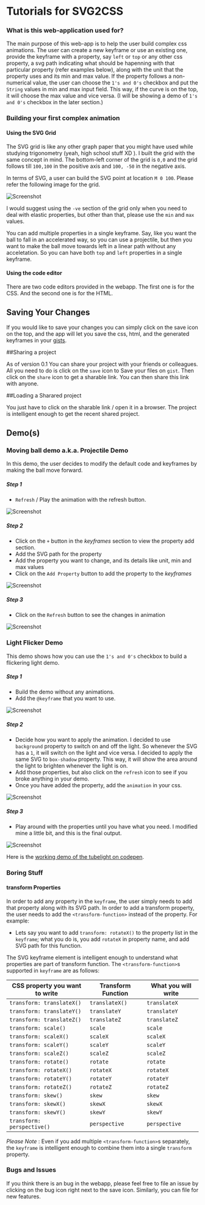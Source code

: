 # Tutorials for SVG2CSS

### What is this web-application used for?

The main purpose of this web-app is to help the user build complex css animations. The user can create a new keyframe or use an existing one, provide the keyframe with a property, say `left` or `top` or any other css property, a svg path indicating what should be hapenning with that particular property (refer examples below), along with the unit that the property uses and its min and max value. If the property follows a non-numerical value, the user can choose the `1's and 0's` checkbox and put the `String` values in min and max input field. This way, if the curve is on the top, it will choose the max value and vice versa. (I will be showing a demo of `1's and 0's` checkbox in the later section.)

### Building your first complex animation

#### Using the SVG Grid

The SVG grid is like any other graph paper that you might have used while studying trigonometry (yeah, high school stuff XD ). I built the grid with the same concept in mind. The bottom-left corner of the grid is `0,0` and the grid follows till `100,100` in the positive axis and `100, -50` in the negative axis.

In terms of SVG, a user can build the SVG point at location `M 0 100`. Please refer the following image for the grid.

![Screenshot](assets/svg2css-svggrid.png)

I would suggest using the `-ve` section of the grid only when you need to deal with elastic properties, but other than that, please use the `min` and `max` values.

You can add multiple properties in a single keyframe. Say, like you want the ball to fall in an accelerated way, so you can use a projectile, but then you want to make the ball move towards left in a linear path without any acceletation. So you can have both `top` and `left` properties in a single keyframe.


#### Using the code editor

There are two code editors provided in the webapp. The first one is for the CSS. And the second one is for the HTML.

## Saving Your Changes

If you would like to save your changes you can simply click on the save icon on the top, and the app will let you save the css, html, and the generated keyframes in your [gists](https://gist.github.com/).


##Sharing a project

As of version 0.1 You can share your project with your friends or colleagues. All you need to do is click on the `save` icon to Save your files on `gist`. Then click on the `share` icon to get a sharable link. You can then share this link with anyone.


##Loading a Sharared project

You just have to click on the sharable link / open it in a browser. The project is intelligent enough to get the recent shared project.


## Demo(s)

### Moving ball demo a.k.a. Projectile Demo

In this demo, the user decides to modify the default code and keyframes by making the ball move forward.

##### Step 1

- `Refresh` / Play the animation with the refresh button.

![Screenshot](assets/svg2css-refresh.gif)

##### Step 2

- Click on the `+` button in the *keyframes* section to view the property add section.
- Add the SVG path for the property
- Add the property you want to change, and its details like unit, min and max values
- Click on the `Add Property` button to add the property to the *keyframes*

![Screenshot](assets/svg2css-addedleftproperty.gif)

##### Step 3

- Click on the `Refresh` button to see the changes in animation

![Screenshot](assets/svg2css-leftrefresh.gif)

### Light Flicker Demo

This demo shows how you can use the `1's and 0's` checkbox to build a flickering light demo.

##### Step 1

- Build the demo without any animations.
- Add the `@keyframe` that you want to use.

![Screenshot](assets/svg2css-tubelight-start.gif)

##### Step 2

- Decide how you want to apply the animation. I decided to use `background` property to switch on and off the light. So whenever the SVG has a `1`, it will switch on the light and vice versa. I decided to apply the same SVG to `box-shadow` property. This way, it will show the area around the light to brighten whenever the light is on.
- Add those properties, but also click on the `refresh` icon to see if you broke anything in your demo.
- Once you have added the property, add the `animation` in your css.

![Screenshot](assets/svg2css-tubelight-animation1.gif)

##### Step 3

- Play around with the properties until you have what you need. I modified mine a little bit, and this is the final output.

![Screenshot](assets/svg2css-tublightoutput.gif)

Here is the [working demo of the tubelight on codepen](http://codepen.io/prateekjadhwani/pen/VawZbd).


### Boring Stuff

#### transform Properties

In order to add any property in the `keyframe`, the user simply needs to add that property along with its SVG path. In order to add a transform property, the user needs to add the `<transform-function>` instead of the property. For example:

- Lets say you want to add `transform: rotateX()` to the property list in the `keyframe`; what you do is, you add `rotateX` in property name, and add SVG path for this function.

The SVG keyframe element is intelligent enough to understand what properties are part of transform function. The `<transform-function>`s supported in `keyframe` are as follows:

| CSS property you want to write | Transform Function | What you will write |
|--------------------------------|--------------------|---------------------|
| `transform: translateX()`      | `translateX()`     |  `translateX`       |
| `transform: translateY()`      | `translateY`       |  `translateY`       |
| `transform: translateZ()`      | `translateZ`       |  `translateZ`       |
| `transform: scale()`           | `scale`            |  `scale`            |
| `transform: scaleX()`          | `scaleX`           |  `scaleX`           |
| `transform: scaleY()`          | `scaleY`           |  `scaleY`           |
| `transform: scaleZ()`          | `scaleZ`           |  `scaleZ`           |
| `transform: rotate()`          | `rotate`           |  `rotate`           |
| `transform: rotateX()`         | `rotateX`          |  `rotateX`          |
| `transform: rotateY()`         | `rotateY`          |  `rotateY`          |
| `transform: rotateZ()`         | `rotateZ`          |  `rotateZ`          |
| `transform: skew()`            | `skew`             |  `skew`             |
| `transform: skewX()`           | `skewX`            |  `skewX`            |
| `transform: skewY()`           | `skewY`            |  `skewY`            |
| `transform: perspective()`     | `perspective`      |  `perspective`      |

*Please Note* : Even if you add multiple `<transform-function>`s separately, the `keyframe` is intelligent enough to combine them into a single `transform` property.

### Bugs and Issues

If you think there is an bug in the webapp, please feel free to file an issue by clicking on the bug icon right next to the save icon. Similarly, you can file for new features.
